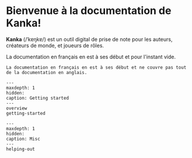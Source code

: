 # Bienvenue à la documentation de Kanka!

**Kanka** (/ˈkɐŋkɐ/) est un outil digital de prise de note pour les auteurs, créateurs de monde, et joueurs de rôles.

La documentation en français en est à ses début et pour l'instant vide.


```{admonition} Note
La documentation en français en est à ses début et ne couvre pas tout de la documentation en anglais.
```

```{toctree}
---
maxdepth: 1
hidden:
caption: Getting started
---
overview
getting-started
```

```{toctree}
---
maxdepth: 1
hidden:
caption: Misc
---
helping-out
```

